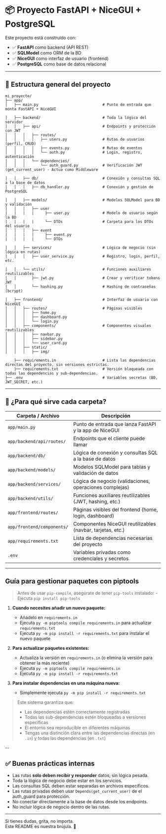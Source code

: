 # 📦 Proyecto FastAPI + NiceGUI + PostgreSQL

Este proyecto está construido con:

- ✅ **FastAPI** como backend (API REST)
- ✅ **SQLModel** como ORM de la BD
- ✅ **NiceGUI** como interfaz de usuario (frontend)
- ✅ **PostgreSQL** como base de datos relacional

---

## 📁 Estructura general del proyecto

```
mi_proyecto/
├── app/
│   ├── main.py                             # Punto de entrada que monta FastAPI + NiceGUI

│   ├── backend/                            # Toda la lógica del servidor
│   │   ├── api/                            # Endpoints y protección con JWT
│   │   │   ├── routes/
│   │   │   │   ├── users.py                # Rutas de usuarios (perfil, CRUD)
│   │   │   │   ├── events.py               # Rutas de eventos
│   │   │   │   └── auth.py                 # Login, registro, autenticación
│   │   │   └── dependencies/
│   │   │       └── auth_guard.py           # Verificación JWT (get_current_user) - Actua como Middleware

│   │   ├── db/                             # Conexión y consultas SQL a la base de datos
│   │   │   ├── db_handler.py               # Conexión y gestión de PostgreSQL

│   │   ├── models/                         # Modelos SQLModel para BD y validación
│   │   │   ├── user
|   |   |   |     ├── user.py               # Modelo de usuario según la BD
|   |   |   |     └── DTOs                  # Carpeta para los DTOs del usuario
│   │   │   ├── event
|   |   |   |     ├── event.py
|   |   |   |     └── DTOs

│   │   ├── services/                       # Lógica de negocio (sin lógica en rutas)
│   │   │   ├── user_service.py             # Registro, login, perfil, etc.

│   │   └── utils/                          # Funciones auxiliares reutilizables
│   │       ├── jwt.py                      # Crear y verificar tokens JWT
│   │       └── hashing.py                  # Hashing de contraseñas (bcrypt)

│   ├── frontend/                           # Interfaz de usuario con NiceGUI
│   │   ├── routes/                         # Páginas visibles
│   │   │   ├── home.py
│   │   │   ├── dashboard.py
│   │   │   └── login.py
│   │   ├── components/                     # Componentes visuales reutilizables
│   │   │   ├── navbar.py
│   │   │   ├── sidebar.py
│   │   │   └── user_card.py
│   │   ├── static/
│   │   │   ├── img/

    ├── requirements.in                     # Lista las dependencias directas del proyecto, sin versiones estrictas.
    ├── requirements.txt                    # Versión bloqueada con todas las dependencias y sub-dependencias.
├── .env                                    # Variables secretas (BD, JWT_SECRET, etc.)
```

---

## 🧠 ¿Para qué sirve cada carpeta?

| Carpeta / Archivo           | Descripción                                                 |
|-----------------------------|-------------------------------------------------------------|
| `app/main.py`               | Punto de entrada que lanza FastAPI y la app de NiceGUI      |
| `app/backend/api/routes/`   | Endpoints que el cliente puede llamar                       |
| `app/backend/db/`           | Lógica de conexión y consultas SQL a la base de datos       |
| `app/backend/models/`       | Modelos SQLModel para tablas y validación de datos          |
| `app/backend/services/`     | Lógica de negocio (validaciones, operaciones complejas)     |
| `app/backend/utils/`        | Funciones auxiliares reutilizables (JWT, hashing, etc.)     |
| `app/frontend/routes/`      | Páginas visibles del frontend (home, login, dashboard)      |
| `app/frontend/components/`  | Componentes NiceGUI reutilizables (navbar, tarjetas, etc.)  |
| `app/requirements.txt`      | Lista de dependencias necesarias del proyecto               |
| `.env`                      | Variables privadas como credenciales y secretos             |

---

## Guía para gestionar paquetes con piptools

> Antes de usar `pip-compile`, asegúrate de tener `pip-tools` instalado:
>     - Ejecuta `pip install pip-tools`

1. **Cuando necesites añadir un nuevo paquete:**  
   - Añádelo en `requirements.in`  
   - Ejecuta `py -m piptools compile requirements.in` para actualizar `requirements.txt`  
   - Ejecuta `py -m pip install -r requirements.txt` para instalar el nuevo paquete  

2. **Para actualizar paquetes existentes:**  
   - Actualiza la versión en `requirements.in` (o elimina la versión para obtener la más reciente)  
   - Ejecuta `py -m piptools compile requirements.in`  
   - Ejecuta `py -m pip install -r requirements.txt`  

3. **Para instalar dependencias en una máquina nueva:**  
   - Simplemente ejecuta `py -m pip install -r requirements.txt`  

> Este sistema garantiza que:  
> - Las dependencias estén correctamente registradas  
> - Todas las sub-dependencias estén bloqueadas a versiones específicas  
> - El entorno sea reproducible en diferentes máquinas  
> - Tengas una distinción clara entre las dependencias directas (en `.in`) y todas las dependencias (en `.txt`)  

--

## ✅ Buenas prácticas internas

- Las rutas **solo deben recibir y responder** datos, sin lógica pesada.  
- Toda la lógica de negocio debe estar en los servicios.  
- Las consultas SQL deben estar separadas en archivos específicos.  
- Las rutas privadas deben usar `Depends(get_current_user)` de el auth_guard para protección.  
- No conectar directamente a la base de datos desde los endpoints.  
- No incluir lógica de negocio dentro de las rutas.  

---

Si tienes dudas, grita, no importa.  
Este README es nuestra brújula. 🧭
